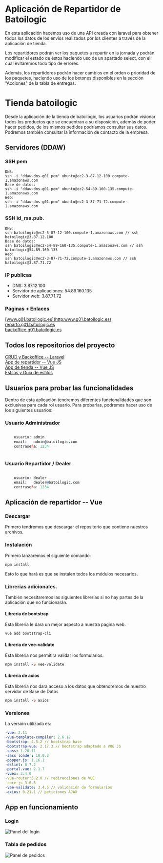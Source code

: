 # Aplicación de Repartidor de Batoilogic 

En esta aplicación hacemos uso de una API creada con laravel para obtener todos los datos de los envíos realizados por los clientes a través de la aplicación de tienda.

Los repartidores podrán ver los paquetes a repartir en la jornada y podrán modificar el estado de éstos haciendo uso de un apartado select, con el cual evitaremos todo tipo de errores.

Además,  los repartidores podrán hacer cambios en el orden o prioridad de los paquetes, haciendo uso de los botones disponibles en la sección "Acciones" de la tabla de entregas.

# Tienda batoilogic

Desde la aplicación de la tienda de batoilogic, los usuarios podrán visionar todos los productos que se encuentran a su disposición, además de poder hacer pedidos, de los mismos pedidos podríamos consultar sus datos. Podremos también consultar la información de contacto de la empresa.

## Servidores (DDAW)
### SSH pem
```
DNS:
ssh -i "ddaw-dns-g01.pem" ubuntu@ec2-3-87-12-100.compute-1.amazonaws.com
Base de datos:
ssh -i "ddaw-dns-g01.pem" ubuntu@ec2-54-89-160-135.compute-1.amazonaws.com
Web:
ssh -i "ddaw-dns-g01.pem" ubuntu@ec2-3-87-71-72.compute-1.amazonaws.com
```
### SSH id_rsa.pub.
```
DNS:
ssh batoilogic@ec2-3-87-12-100.compute-1.amazonaws.com // ssh batoilogic@3.87.12.100
Base de datos:
ssh batoilogic@ec2-54-89-160-135.compute-1.amazonaws.com // ssh batoilogic@54.89.160.135
Web:
ssh batoilogic@ec2-3-87-71-72.compute-1.amazonaws.com // ssh batoilogic@3.87.71.72
```
### IP publicas
- DNS: 3.87.12.100
- Servidor de aplicaciones:  54.89.160.135
- Servidor web: 3.87.71.72
### Páginas + Enlaces
[www.g01.batoilogic.es](http:www.g01.batoilogic.es)  
[reparto.g01.batoilogic.es](http:reparto.g01.batoilogic.es)  
[backoffice.g01.batoilogic.es](http:backoffice.g01.batoilogic.es) 


## Todos los repositorios del proyecto


[CRUD y Backoffice -- Laravel](https://github.com/leshrike/batoilogic)  
[App de repartidor -- Vue JS](https://github.com/leshrike/repartidor_batoilogic)  
[App de tienda -- Vue JS](https://github.com/leshrike/tienda-batoilogic)  
[Estilos y Guia de estilos](https://github.com/olbapgit/BatoiLogicDiw)

## Usuarios para probar las funcionalidades


Dentro de esta aplicación tendremos diferentes funcionalidades que son exclusivas para cada rol usuario. Para probarlas, podremos hacer uso de los siguientes usuarios:

### Usuario Administrador

``` prolog

    usuario: admin
    email:   admin@batoilogic.com
    contraseña: 1234
    
```

### Usuario Repartidor / Dealer

```prolog

    usuario: dealer
    email:   dealer@batoilogic.com
    contraseña: 1234
```

## Aplicación de repartidor -- Vue

### Descargar
Primero tendremos que descargar el repositorio que contiene nuestros archivos.

### Instalación
Primero lanzaremos el siguiente comando: 
```prolog
npm install
```
Esto lo que hará es que se instalen todos los módulos necesarios.

### Librerias adicionales.
También necesitaremos las siguientes librerías si no hay partes de la aplicación que no funcionarán. 

#### Libreria de bootstrap
Esta libreria le dara un mejor aspecto a nuestra pagina web.
```prolog
vue add bootstrap-cli
```

#### Libreria de vee-validate
Esta libreria nos permitira validar los formularios.
```prolog
npm install -S vee-validate
```

#### Libreria de axios
Esta libreria nos dara acceso a los datos que obtendremos de nuestro servidor de Base de Datos
```prolog
npm install -S axios
```
### Versiones
La versión utilizada es:
```yaml
-vue: 2.11
-vue-template-compiler: 2.6.12
-bootstrap: 4.5.2 // bootstrap base
-bootstrap-vue: 2.17.3 // bootstrap adaptado a VUE JS 
-sass: 1.26.11
-sass loader: 10.0.2
-popper.js: 1.16.1
-eslint: 6.7.2
-portal.vue: 2.1.7
-vuex: 3.4.0
-vue-router:3.2.0 // redirecciones de VUE
-core-js 3.6.5 
-vee-validate: 3.4.5 // validación de formularios
-axios: 0.21.1 // peticiones AJAX
```

## App en funcionamiento

### Login

![Panel del login](https://github.com/leshrike/repartidor_batoilogic/blob/master/capturas%20de%20pantalla%20app%20repartidor/login.png)


### Tabla de pedidos

![Panel de pedidos](https://github.com/leshrike/repartidor_batoilogic/blob/master/capturas%20de%20pantalla%20app%20repartidor/pedidos.png)
